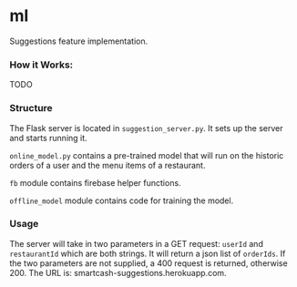 # ml
Suggestions feature implementation.

### How it Works:
TODO

### Structure
The Flask server is located in `suggestion_server.py`. It sets up the 
server and starts running it.

`online_model.py` contains a pre-trained model that will run on the 
historic orders of a user and the menu items of a restaurant.

`fb` module contains firebase helper functions.

`offline_model` module contains code for training the model.

### Usage
The server will take in two parameters in 
a GET request: `userId` and `restaurantId` 
which are both strings. It will return a json list of `orderIds`. If
the two parameters are not supplied, a 400 request is returned, otherwise
200. The URL is: smartcash-suggestions.herokuapp.com.
